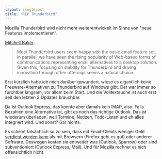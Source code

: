 ```yaml
---
layout: singlepost
title: "RIP Thunderbird"
---
```


Mozilla Thunderbird wird nicht mehr weiterentwickelt im Sinne von "neue Features implementieren".

[Mitchell Baker](http://blog.lizardwrangler.com/2012/07/06/thunderbird-stability-and-community-innovation/):
>Most Thunderbird users seem happy with the basic email feature set.  In parallel, we have seen the rising popularity of Web-based forms of communications representing email alternatives to a desktop solution.  Given this, focusing on stability for Thunderbird and driving innovation through other offerings seems a natural choice.

Erst kürzlich habe ich mich darüber gewundert, wieso es eigentlich keine Freeware-Alternativen zu Thunderbird auf Windows gibt. Der war immer so furchtbar langsam, vor allem beim Start. Und die Volltextsuche ist auch erst seit den letzten 2 Updates brauchbar.

Da ist Outlook Express, das konnte aber damals kein IMAP, also. Falls Bezahlen eine Alternative ist, gibt es noch das richtige Outlook. Das ist wiederum überladen, weil Termine, Notizen, Todo-Listen und eh alles integriert wird. Und sonst? Gar nichts.

Es scheint tatsächlich so zu sein, dass mit Email-Clients weniger Geld [verdient werden kann](http://www.marco.org/2012/07/07/bye-thunderbird) als mit Browsern (Firefox geht es gut) oder anderer Software. Deswegen kosten sie entweder was (Outlook, Sparrow) oder sind subventioniert (Outlook Express, Mail). Und für Mozilla rechnet es sich offensichtlich nicht.